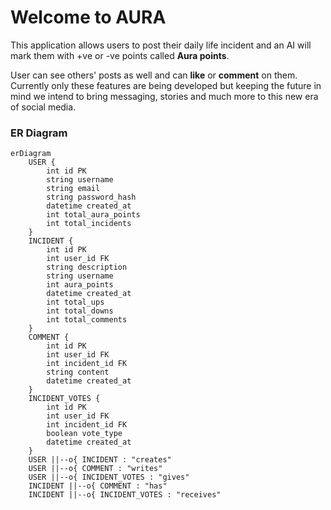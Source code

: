 # Welcome to AURA
This application allows users to post their daily life incident and an AI will mark them with +ve or -ve points called **Aura points**.

User can see others' posts as well and can **like** or **comment** on them. Currently only these features are being developed but keeping the future in mind we intend to bring messaging, stories and much more to this new era of social media.

### ER Diagram

```mermaid
erDiagram
    USER {
        int id PK
        string username
        string email
        string password_hash
        datetime created_at
        int total_aura_points
        int total_incidents
    }
    INCIDENT {
        int id PK
        int user_id FK
        string description
        string username
        int aura_points
        datetime created_at
        int total_ups
        int total_downs
        int total_comments
    }
    COMMENT {
        int id PK
        int user_id FK
        int incident_id FK
        string content
        datetime created_at
    }
    INCIDENT_VOTES {
        int id PK
        int user_id FK
        int incident_id FK
        boolean vote_type
        datetime created_at
    }
    USER ||--o{ INCIDENT : "creates"
    USER ||--o{ COMMENT : "writes"
    USER ||--o{ INCIDENT_VOTES : "gives"
    INCIDENT ||--o{ COMMENT : "has"
    INCIDENT ||--o{ INCIDENT_VOTES : "receives"
```